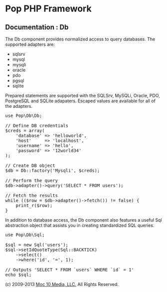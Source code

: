 Pop PHP Framework
=================

Documentation : Db
------------------

The Db component provides normalized access to query databases. The supported adapters are:

* sqlsrv
* mysql
* mysqli
* oracle
* pdo
* pgsql
* sqlite

Prepared statements are supported with the SQLSrv, MySQLi, Oracle, PDO, PostgreSQL and SQLite adapaters. Escaped values are available for all of the adapters.

<pre>
use Pop\Db\Db;

// Define DB credentials
$creds = array(
    'database' => 'helloworld',
    'host'     => 'localhost',
    'username' => 'hello',
    'password' => '12world34'
);

// Create DB object
$db = Db::factory('Mysqli', $creds);

// Perform the query
$db->adapter()->query('SELECT * FROM users');

// Fetch the results
while (($row = $db->adapter()->fetch()) != false) {
    print_r($row);
}
</pre>

In addition to database access, the Db component also features a useful Sql abstraction object that assists you in creating standardized SQL queries.

<pre>
use Pop\Db\Sql;

$sql = new Sql('users');
$sql->setIdQuoteType(Sql::BACKTICK)
    ->select()
    ->where('id', '=', 1);

// Outputs 'SELECT * FROM `users` WHERE `id` = 1'
echo $sql;
</pre>

(c) 2009-2013 [Moc 10 Media, LLC.](http://www.moc10media.com) All Rights Reserved.
